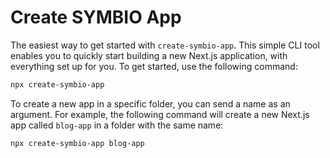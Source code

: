 # Create SYMBIO App

The easiest way to get started with `create-symbio-app`. This simple CLI tool enables you to quickly start building a new Next.js application, with everything set up for you. To get started, use the following command:

```bash
npx create-symbio-app
```

To create a new app in a specific folder, you can send a name as an argument. For example, the following command will create a new Next.js app called `blog-app` in a folder with the same name:

```bash
npx create-symbio-app blog-app
```
